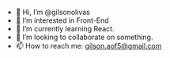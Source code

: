 - 👋 Hi, I’m @gilsonolivas
- 👀 I’m interested in Front-End
- 🌱 I’m currently learning React.
- 💞️ I’m looking to collaborate on something.
- 📫 How to reach me: gilson.aof5@gmail.com

<!---
gilsonolivas/gilsonolivas is a ✨ special ✨ repository because its `README.md` (this file) appears on your GitHub profile.
You can click the Preview link to take a look at your changes.
--->

